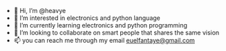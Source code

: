 - 👋 Hi, I’m @heavye
- 👀 I’m interested in electronics and python language
- 🌱 I’m currently learning electronics and python programming 
- 💞️ I’m looking to collaborate on smart people that shares the same vision 
- 📫 you can reach me through my email euelfantaye@gmail.com

<!---
heavye/heavye is a ✨ special ✨ repository because its `README.md` (this file) appears on your GitHub profile.
You can click the Preview link to take a look at your changes.
--->
